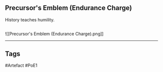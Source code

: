 ## Precursor's Emblem (Endurance Charge)
History teaches humility.
##
![[Precursor's Emblem (Endurance Charge).png]]

---
## Tags
#Artefact
#PoE1